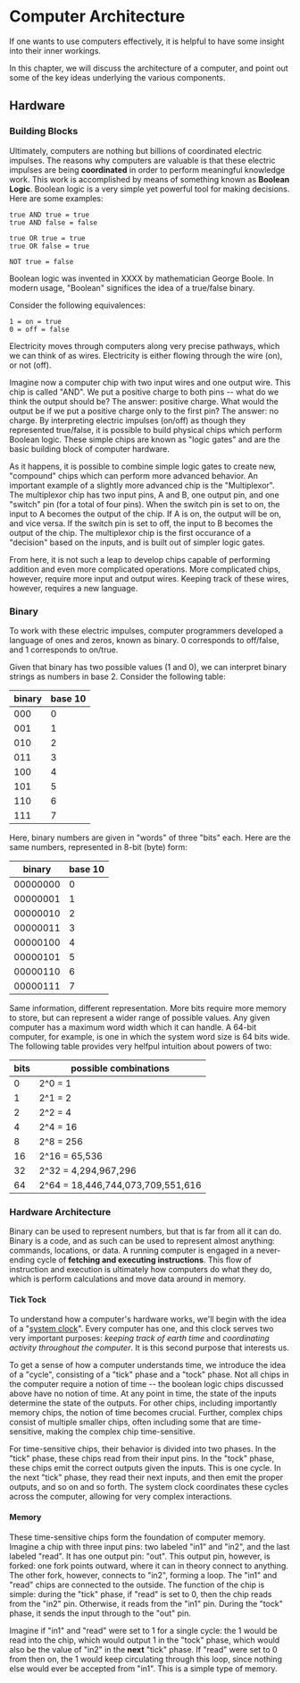 # Computer Architecture

If one wants to use computers effectively, it is helpful to have some insight into their inner workings.

In this chapter, we will discuss the architecture of a computer, and point out some of the key ideas underlying the various components.

## Hardware

### Building Blocks

Ultimately, computers are nothing but billions of coordinated electric impulses. The reasons why computers are valuable is that these electric impulses are being **coordinated** in order to perform meaningful knowledge work. This work is accomplished by means of something known as **Boolean Logic**. Boolean logic is a very simple yet powerful tool for making decisions. Here are some examples:

```
true AND true = true
true AND false = false

true OR true = true
true OR false = true

NOT true = false

```

Boolean logic was invented in XXXX by mathematician George Boole. In modern usage, "Boolean" significes the idea of a true/false binary.

Consider the following equivalences:

```
1 = on = true
0 = off = false
```

Electricity moves through computers along very precise pathways, which we can think of as wires. Electricity is either flowing through the wire (on), or not (off).

Imagine now a computer chip with two input wires and one output wire. This chip is called "AND". We put a positive charge to both pins -- what do we think the output should be? The answer: positive charge. What would the output be if we put a positive charge only to the first pin? The answer: no charge. By interpreting electric impulses (on/off) as though they represented true/false, it is possible to build physical chips which perform Boolean logic. These simple chips are known as "logic gates" and are the basic building block of computer hardware.

As it happens, it is possible to combine simple logic gates to create new, "compound" chips which can perform more advanced behavior. An important example of a slightly more advanced chip is the "Multiplexor". The multiplexor chip has two input pins, A and B, one output pin, and one "switch" pin (for a total of four pins). When the switch pin is set to on, the input to A becomes the output of the chip. If A is on, the output will be on, and vice versa. If the switch pin is set to off, the input to B becomes the output of the chip. The multiplexor chip is the first occurance of a "decision" based on the inputs, and is built out of simpler logic gates.

From here, it is not such a leap to develop chips capable of performing addition and even more complicated operations. More complicated chips, however, require more input and output wires. Keeping track of these wires, however, requires a new language.

### Binary

To work with these electric impulses, computer programmers developed a language of ones and zeros, known as binary. 0 corresponds to off/false, and 1 corresponds to on/true.

Given that binary has two possible values (1 and 0), we can interpret binary strings as numbers in base 2. Consider the following table:

| binary | base 10 |
|--------|---------|
| 000 | 0 |
| 001 | 1 |
| 010 | 2 |
| 011 | 3 |
| 100 | 4 |
| 101 | 5 |
| 110 | 6 |
| 111 | 7 |

Here, binary numbers are given in "words" of three "bits" each. Here are the same numbers, represented in 8-bit (byte) form:

| binary | base 10 |
|--------|---------|
| 00000000 | 0 |
| 00000001 | 1 |
| 00000010 | 2 |
| 00000011 | 3 |
| 00000100 | 4 |
| 00000101 | 5 |
| 00000110 | 6 |
| 00000111 | 7 |

Same information, different representation. More bits require more memory to store, but can represent a wider range of possible values. Any given computer has a maximum word width which it can handle. A 64-bit computer, for example, is one in which the system word size is 64 bits wide. The following table provides very helfpul intuition about powers of two:

| bits | possible combinations |
|--------|---------|
| 0 | 2^0 = 1 |
| 1 | 2^1 = 2 |
| 2 | 2^2 = 4 |
| 4 | 2^4 = 16 |
| 8 | 2^8 = 256 |
| 16 | 2^16 = 65,536 |
| 32 | 2^32 = 4,294,967,296 |
| 64 | 2^64 = 18,446,744,073,709,551,616 |

### Hardware Architecture

Binary can be used to represent numbers, but that is far from all it can do. Binary is a code, and as such can be used to represent almost anything: commands, locations, or data. A running computer is engaged in a never-ending cycle of **fetching and executing instructions**. This flow of instruction and execution is ultimately how computers do what they do, which is perform calculations and move data around in memory.

#### Tick Tock

To understand how a computer's hardware works, we'll begin with the idea of a "[system clock](https://en.wikipedia.org/wiki/System_time)". Every computer has one, and this clock serves two very important purposes: *keeping track of earth time* and *coordinating activity throughout the computer*. It is this second purpose that interests us.

To get a sense of how a computer understands time, we introduce the idea of a "cycle", consisting of a "tick" phase and a "tock" phase. Not all chips in the computer require a notion of time -- the boolean logic chips discussed above have no notion of time. At any point in time, the state of the inputs determine the state of the outputs. For other chips, including importantly memory chips, the notion of time becomes crucial. Further, complex chips consist of multiple smaller chips, often including some that are time-sensitive, making the complex chip time-sensitive.

For time-sensitive chips, their behavior is divided into two phases. In the "tick" phase, these chips read from their input pins. In the "tock" phase, these chips emit the correct outputs given the inputs. This is one cycle. In the next "tick" phase, they read their next inputs, and then emit the proper outputs, and so on and so forth. The system clock coordinates these cycles across the computer, allowing for very complex interactions.

#### Memory

These time-sensitive chips form the foundation of computer memory. Imagine a chip with three input pins: two labeled "in1" and "in2", and the last labeled "read". It has one output pin: "out". This output pin, however, is forked: one fork points outward, where it can in theory connect to anything. The other fork, however, connects to "in2", forming a loop. The "in1" and "read" chips are connected to the outside. The function of the chip is simple: during the "tick" phase, if "read" is set to 0, then the chip reads from the "in2" pin. Otherwise, it reads from the "in1" pin. During the "tock" phase, it sends the input through to the "out" pin.

Imagine if "in1" and "read" were set to 1 for a single cycle: the 1 would be read into the chip, which would output 1 in the "tock" phase, which would also be the value of "in2" in the **next** "tick" phase. If "read" were set to 0 from then on, the 1 would keep circulating through this loop, since nothing else would ever be accepted from "in1". This is a simple type of memory.










